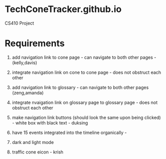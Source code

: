# TechConeTracker.github.io
CS410 Project
# Requirements

1. add navigation link to cone page - can navigate to both other pages - (kelly,davis)
2. integrate navigation link on cone to cone page - does not obstruct each other
3. add navigation link to glossary - can navigate to both other pages (zeng,amanda)
4. integrate nvaigation link on glossary page to glossary page - does not obstruct each other 

5. make navigation link buttons (should look the same upon being clicked) - white box with black text - duksing
6. have 15 events integrated into the timeline organically -

7. dark and light mode 
8. traffic cone eicon - krish